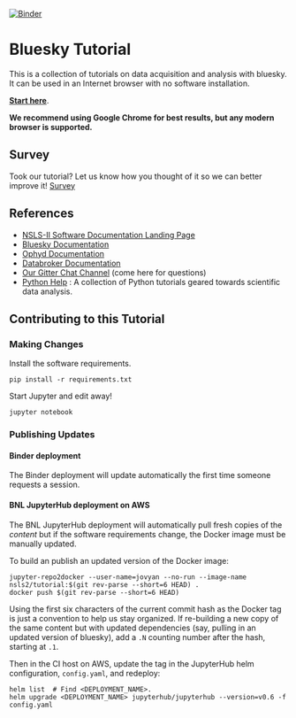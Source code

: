 [![Binder](https://mybinder.org/badge.svg)](https://mybinder.org/v2/gh/NSLS-II/tutorial/master?urlpath=lab)

# Bluesky Tutorial

This is a collection of tutorials on data acquisition and analysis with bluesky.
It can be used in an Internet browser with no software installation.

[**Start here**](https://mybinder.org/v2/gh/NSLS-II/tutorial/master?urlpath=lab).

**We recommend using Google Chrome for best results, but any modern browser
is supported.**

## Survey
Took our tutorial? Let us know how you thought of it so we can better improve
it!
[Survey](https://goo.gl/forms/WAWhkAIvEGVzIUdf2)

## References

* [NSLS-II Software Documentation Landing Page](https://nsls-ii.github.io)
* [Bluesky Documentation](https://nsls-ii.github.io/bluesky)
* [Ophyd Documentation](https://nsls-ii.github.io/ophyd)
* [Databroker Documentation](https://nsls-ii.github.io/databroker)
* [Our Gitter Chat Channel](https://gitter.im/NSLS-II/DAMA) (come here for questions)
* [Python Help](https://www.oreilly.com/programming/free/files/python-for-scientists.pdf) : A collection of Python tutorials geared towards scientific data analysis.


## Contributing to this Tutorial

### Making Changes

Install the software requirements.

```
pip install -r requirements.txt
```

Start Jupyter and edit away!

```
jupyter notebook
```

### Publishing Updates

#### Binder deployment

The Binder deployment will update automatically the first time someone requests
a session.

#### BNL JupyterHub deployment on AWS

The BNL JupyterHub deployment will automatically pull fresh copies of the
*content* but if the software requirements change, the Docker image must be
manually updated.

To build an publish an updated version of the Docker image:

```
jupyter-repo2docker --user-name=jovyan --no-run --image-name nsls2/tutorial:$(git rev-parse --short=6 HEAD) .
docker push $(git rev-parse --short=6 HEAD)
```

Using the first six characters of the current commit hash as the Docker tag is
just a convention to help us stay organized. If re-building a new copy of the
same content but with updated dependencies (say, pulling in an updated version
of bluesky), add a ``.N`` counting number after the hash, starting at ``.1``.

Then in the CI host on AWS, update the tag in the JupyterHub helm configuration,
``config.yaml``, and redeploy:

```
helm list  # Find <DEPLOYMENT_NAME>.
helm upgrade <DEPLOYMENT_NAME> jupyterhub/jupyterhub --version=v0.6 -f config.yaml
```
